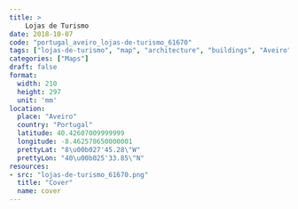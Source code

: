 ```yaml
---
title: > 
    Lojas de Turismo
date: 2018-10-07
code: "portugal_aveiro_lojas-de-turismo_61670"
tags: ["lojas-de-turismo", "map", "architecture", "buildings", "Aveiro", "Portugal"]
categories: ["Maps"]
draft: false
format:
  width: 210
  height: 297
  unit: 'mm'
location:
  place: "Aveiro"
  country: "Portugal"
  latitude: 40.42607009999999
  longitude: -8.462578650000001
  prettyLat: "8\u00b027'45.28\"W"
  prettyLon: "40\u00b025'33.85\"N"
resources:
- src: "lojas-de-turismo_61670.png"
  title: "Cover"
  name: cover
---
```

